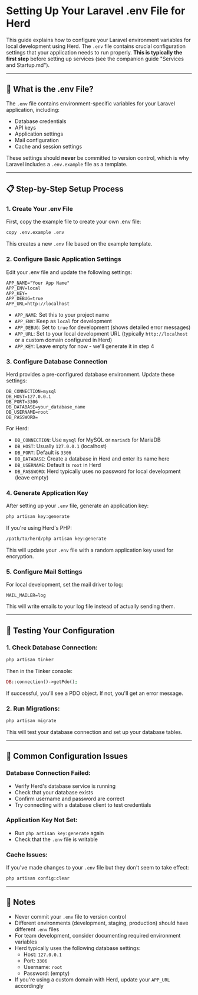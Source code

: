 # Setting Up Your Laravel .env File for Herd

This guide explains how to configure your Laravel environment variables for local development using Herd. The `.env` file contains crucial configuration settings that your application needs to run properly. **This is typically the first step** before setting up services (see the companion guide "Services and Startup.md").

---

## 🔑 What is the .env File?

The `.env` file contains environment-specific variables for your Laravel application, including:

* Database credentials
* API keys
* Application settings
* Mail configuration
* Cache and session settings

These settings should **never** be committed to version control, which is why Laravel includes a `.env.example` file as a template.

---

## 📋 Step-by-Step Setup Process

### 1. Create Your .env File

First, copy the example file to create your own .env file:

```bash
copy .env.example .env
```

This creates a new `.env` file based on the example template.

### 2. Configure Basic Application Settings

Edit your .env file and update the following settings:

```
APP_NAME="Your App Name"
APP_ENV=local
APP_KEY=
APP_DEBUG=true
APP_URL=http://localhost
```

* `APP_NAME`: Set this to your project name
* `APP_ENV`: Keep as `local` for development
* `APP_DEBUG`: Set to `true` for development (shows detailed error messages)
* `APP_URL`: Set to your local development URL (typically `http://localhost` or a custom domain configured in Herd)
* `APP_KEY`: Leave empty for now - we'll generate it in step 4

### 3. Configure Database Connection

Herd provides a pre-configured database environment. Update these settings:

```
DB_CONNECTION=mysql
DB_HOST=127.0.0.1
DB_PORT=3306
DB_DATABASE=your_database_name
DB_USERNAME=root
DB_PASSWORD=
```

For Herd:
* `DB_CONNECTION`: Use `mysql` for MySQL or `mariadb` for MariaDB
* `DB_HOST`: Usually `127.0.0.1` (localhost)
* `DB_PORT`: Default is `3306`
* `DB_DATABASE`: Create a database in Herd and enter its name here
* `DB_USERNAME`: Default is `root` in Herd
* `DB_PASSWORD`: Herd typically uses no password for local development (leave empty)

### 4. Generate Application Key

After setting up your `.env` file, generate an application key:

```bash
php artisan key:generate
```

If you're using Herd's PHP:

```bash
/path/to/herd/php artisan key:generate
```

This will update your `.env` file with a random application key used for encryption.

### 5. Configure Mail Settings

For local development, set the mail driver to log:

```
MAIL_MAILER=log
```

This will write emails to your log file instead of actually sending them.

---

## 🧪 Testing Your Configuration

### 1. Check Database Connection:

```bash
php artisan tinker
```

Then in the Tinker console:

```php
DB::connection()->getPdo();
```

If successful, you'll see a PDO object. If not, you'll get an error message.

### 2. Run Migrations:

```bash
php artisan migrate
```

This will test your database connection and set up your database tables.

---

## 🔄 Common Configuration Issues

### Database Connection Failed:

* Verify Herd's database service is running
* Check that your database exists
* Confirm username and password are correct
* Try connecting with a database client to test credentials

### Application Key Not Set:

* Run `php artisan key:generate` again
* Check that the `.env` file is writable

### Cache Issues:

If you've made changes to your `.env` file but they don't seem to take effect:

```bash
php artisan config:clear
```

---

## 📌 Notes

* Never commit your `.env` file to version control
* Different environments (development, staging, production) should have different `.env` files
* For team development, consider documenting required environment variables
* Herd typically uses the following database settings:
  * Host: `127.0.0.1`
  * Port: `3306`
  * Username: `root`
  * Password: (empty)
* If you're using a custom domain with Herd, update your `APP_URL` accordingly
